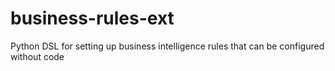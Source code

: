 # business-rules-ext
Python DSL for setting up business intelligence rules that can be configured without code

